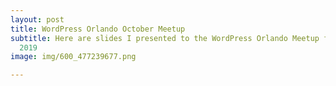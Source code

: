 ```yaml
---
layout: post
title: WordPress Orlando October Meetup
subtitle: Here are slides I presented to the WordPress Orlando Meetup for October
  2019
image: img/600_477239677.png

---
```

